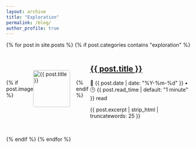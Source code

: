 ```yaml
---
layout: archive
title: "Exploration"
permalink: /blog/
author_profile: true
---
```



{% for post in site.posts %}
  {% if post.categories contains "exploration" %}
  <article class="archive__item" itemscope itemtype="http://schema.org/CreativeWork">
    <div style="display: flex; align-items: center; margin-bottom: 2rem;">
      {% if post.image %}
        <div style="flex: 0 0 100px; margin-right: 1rem;">
          <img src="{{ post.image }}" alt="{{ post.title }}" style="width: 100px; border-radius: 4px;">
        </div>
      {% endif %}
      <div>
        <h2 class="archive__item-title no_toc" itemprop="headline">
          <a href="{{ post.url | relative_url }}">{{ post.title }}</a>
        </h2>
        <p class="page__meta">
          📅 {{ post.date | date: "%Y-%m-%d" }} • 🕒 {{ post.read_time | default: "1 minute" }} read
        </p>
        <p class="archive__item-excerpt" itemprop="description">
          {{ post.excerpt | strip_html | truncatewords: 25 }}
        </p>
      </div>
    </div>
  </article>
  {% endif %}
{% endfor %}
